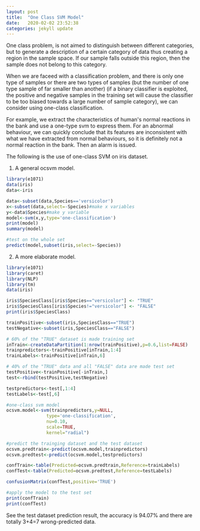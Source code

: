 ```yaml
---
layout: post
title:  "One Class SVM Model"
date:   2020-02-02 23:52:38
categories: jekyll update
---
```


One class problem, is not aimed to distinguish between different categories, but to generate a description of a certain category of data thus creating a region in the sample space. If our sample falls outside this region, then the sample does not belong to this category.

When we are faceed with a classification problem, and there is only one type of samples or there are two types of samples (but the number of one type sample of far smaller than another) (if a binary classifier is exploited, the positive and negative samples in the training set will cause the classifier to be too biased towards a large number of sample category), we can consider using one-class classification.

For example, we extract the characteristics of human's normal reactions in the bank and use a one-type svm to express them. For an abnormal behaviour, we can quickly conclude that its features are inconsistent with what we have extracted from normal behaviours, so it is definitely not a normal reaction in the bank. Then an alarm is issued. 

The following is the use of one-class SVM on iris dataset.

1. A general ocsvm model.
```r
library(e1071)
data(iris)
data<-iris
```
```r
data<-subset(data,Species=='versicolor')
x<-subset(data,select=-Species)#make x variables
y<-data$Species#make y variable
model<-svm(x,y,type='one-classification')
print(model)
summary(model)
```
```r
#test on the whole set
predict(model,subset(iris,select=-Species))
```

2. A more elaborate model.
```r
library(e1071)
library(caret)
library(NLP)
library(tm)
data(iris)
```
```r
iris$SpeciesClass[iris$Species=="versicolor"] <- "TRUE"
iris$SpeciesClass[iris$Species!="versicolor"] <- "FALSE"
print(iris$SpeciesClass)
```
```r
trainPositive<-subset(iris,SpeciesClass=="TRUE")
testNegative<-subset(iris,SpeciesClass=="FALSE")
```
```r
# 60% of the "TRUE" dataset is made training set
inTrain<-createDataPartition(1:nrow(trainPositive),p=0.6,list=FALSE)
trainpredictors<-trainPositive[inTrain,1:4]
trainLabels<-trainPositive[inTrain,6]
```
```r
# 40% of the "TRUE" data and all "FALSE" data are made test set
testPositive<-trainPositive[-inTrain,]
test<-rbind(testPositive,testNegative)

testpredictors<-test[,1:4]
testLabels<-test[,6]
```
```r
#one-class svm model
ocsvm.model<-svm(trainpredictors,y=NULL,
               type='one-classification',
               nu=0.10,
               scale=TRUE,
               kernel="radial")

#predict the trainging dataset and the test dataset
ocsvm.predtrain<-predict(ocsvm.model,trainpredictors)
ocsvm.predtest<-predict(ocsvm.model,testpredictors)

confTrain<-table(Predicted=ocsvm.predtrain,Reference=trainLabels)
confTest<-table(Predicted=ocsvm.predtest,Reference=testLabels)

confusionMatrix(confTest,positive='TRUE')
```
```r
#apply the model to the test set
print(confTrain)
print(confTest)
```
See the test dataset prediction result, the accuracy is 94.07% and there are totally 3+4=7 wrong-predicted data. 